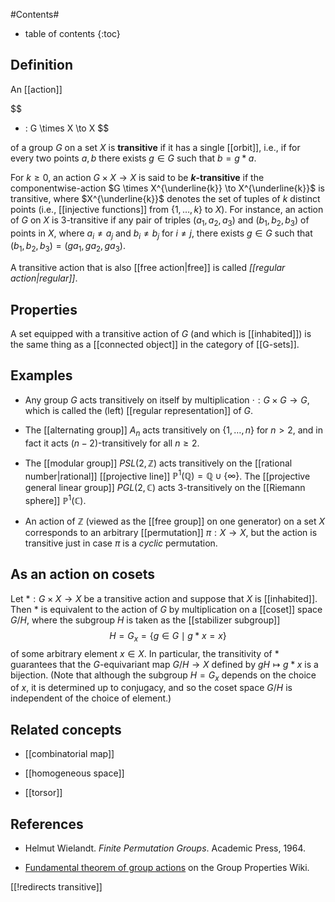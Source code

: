 
#Contents#
* table of contents
{:toc}

## Definition

An [[action]]

$$
  * : G \times X \to X
$$

of a group $G$ on a set $X$ is **transitive** if it has a single [[orbit]], i.e., if for every two points $a,b$ there exists $g\in G$ such that $b = g * a$.

For $k\ge 0$, an action $G \times X \to X$ is said to be **$k$-transitive** if the componentwise-action $G \times X^{\underline{k}} \to X^{\underline{k}}$ is transitive, where $X^{\underline{k}}$ denotes the set of tuples of $k$ distinct points (i.e., [[injective functions]] from $\{1,\dots,k\}$ to $X$).  For instance, an action of $G$ on $X$ is 3-transitive if any pair of triples $(a_1,a_2,a_3)$ and $(b_1,b_2,b_3)$ of points in $X$, where $a_i \ne a_j$ and $b_i \ne b_j$ for $i\ne j$, there exists $g \in G$ such that $(b_1,b_2,b_3) = (g a_1,g a_2,g a_3)$.

A transitive action that is also [[free action|free]] is called _[[regular action|regular]]_.

## Properties

A set equipped with a transitive action of $G$ (and which is [[inhabited]]) is the same thing as a [[connected object]] in the category of [[G-sets]].

## Examples

* Any group $G$ acts transitively on itself by multiplication $\cdot : G \times G \to G$, which is called the (left) [[regular representation]] of $G$.

* The [[alternating group]] $A_n$ acts transitively on $\{1,\dots,n\}$ for $n \gt 2$, and in fact it acts $(n-2)$-transitively for all $n \ge 2$.

* The [[modular group]] $PSL(2,\mathbb{Z})$ acts transitively on the [[rational number|rational]] [[projective line]] $\mathbb{P}^1(\mathbb{Q}) = \mathbb{Q} \cup \{\infty\}$. The [[projective general linear group]] $PGL(2,\mathbb{C})$ acts 3-transitively on the [[Riemann sphere]] $\mathbb{P}^1(\mathbb{C})$.

* An action of $\mathbb{Z}$ (viewed as the [[free group]] on one generator) on a set $X$ corresponds to an arbitrary [[permutation]] $\pi : X \to X$, but the action is transitive just in case $\pi$ is a _cyclic_ permutation.

## As an action on cosets

Let $* : G \times X \to X$ be a transitive action and suppose that $X$ is [[inhabited]].  Then $*$ is equivalent to the action of $G$ by multiplication on a [[coset]] space $G/H$, where the subgroup $H$ is taken as the [[stabilizer subgroup]]
$$H = G_x = \{ g \in G \mid g * x = x \}$$
of some arbitrary element $x \in X$.  In particular, the transitivity of $*$ guarantees that the $G$-equivariant map $G/H \to X$ defined by $g H \mapsto g * x$ is a bijection.  (Note that although the subgroup $H = G_x$ depends on the choice of $x$, it is determined up to conjugacy, and so the coset space $G/H$ is independent of the choice of element.)

## Related concepts

* [[combinatorial map]]

* [[homogeneous space]]

* [[torsor]]

## References

* Helmut Wielandt.  _Finite Permutation Groups_.  Academic Press, 1964.

* [Fundamental theorem of group actions](http://groupprops.subwiki.org/wiki/Fundamental_theorem_of_group_actions) on the Group Properties Wiki.

[[!redirects transitive]]